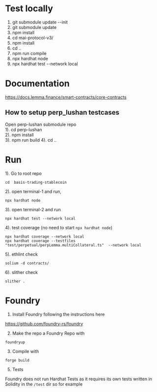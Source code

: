 # Test locally
1. git submodule update --init
2. git submodule update
3. npm install
4. cd mai-protocol-v3/
5. npm install
6. cd ..
7. npm run compile
7. npx hardhat node
8. npx hardhat test --network local

# Documentation
https://docs.lemma.finance/smart-contracts/core-contracts

## How to setup perp_lushan testcases

Open perp-lushan submodule repo  
1). cd perp-lushan  
2). npm install  
3). npm run build
4). cd .. 


# Run

1). Go to root repo
    
    cd  basis-trading-stablecoin

2). open terminal-1 and run,
        
    npx hardhat node

3). open terminal-2 and run
    
    npx hardhat test --network local

4). test coverage (no need to start `npx hardhat node`)

    npx hardhat coverage --network local
    npx hardhat coverage --testfiles "test/perpetual/perpLemma.multiCollateral.ts"  --network local

5). ethlint check

    solium -d contracts/

6). slither check

    slither .


# Foundry 

1. Install Foundry following the instructions here 

https://github.com/foundry-rs/foundry



2. Make the repo a Foundry Repo with 

```
foundryup
```



3. Compile with 

```
forge build
```



5. Tests 

Foundry does not run Hardhat Tests as it requires its own tests written in Solidity in the `/test` dir so for example 






